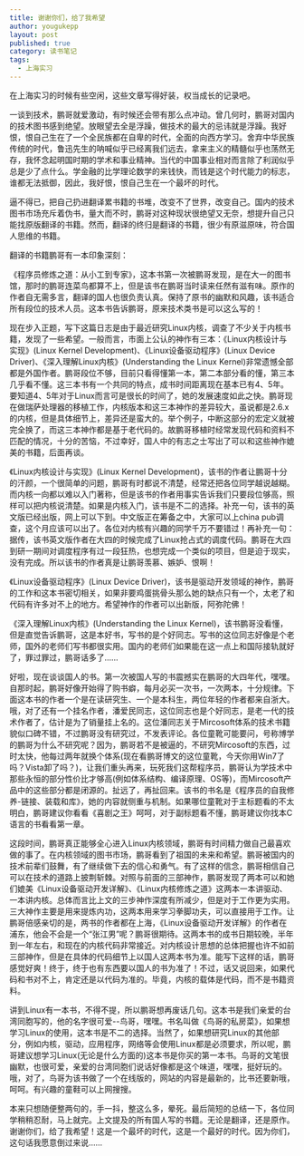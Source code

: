 ```yaml
---
title: 谢谢你们，给了我希望
author: yougukepp
layout: post
published: true
category: 读书笔记
tags:
  - 上海实习
---
```


在上海实习的时候有些空闲，这些文章写得好装，权当成长的记录吧。

<!--more-->

一谈到技术，鹏哥就爱激动，有时候还会带有那么点冲动。曾几何时，鹏哥对国内的技术图书感到绝望。放眼望去全是浮躁，做技术的最大的忌讳就是浮躁。我好恨，恨自己生在了一个全民族都在自卑的时代，全面的向西方学习。舍弃中华民族传统的时代，鲁迅先生的呐喊似乎已经离我们远去，拿来主义的精髓似乎也荡然无存，我怀念起明国时期的学术和事业精神。当代的中国事业相对而言除了利润似乎总是少了点什么。学金融的比学理论数学的来钱快，而钱是这个时代能力的标志，谁都无法抵御，因此，我好恨，恨自己生在一个最坏的时代。

逼不得已，把自己扔进翻译累书籍的书堆，改变不了世界，改变自己。国内的技术图书市场充斥着伪书，量大而不时，鹏哥对这种现状很绝望又无奈，想提升自己只能找原版翻译的书籍。然而，翻译的终归是翻译的书籍，很少有原滋原味，符合国人思维的书籍。    

翻译的书籍鹏哥有一本印象深刻：

《程序员修炼之道：从小工到专家》，这本书第一次被鹏哥发现，是在大一的图书馆，那时的鹏哥连菜鸟都算不上，但是该书在鹏哥当时读来任然有滋有味。原作的作者自无需多言，翻译的国人也很负责认真。保持了原书的幽默和风趣，该书适合所有段位的技术人员。这本书告诉鹏哥，原来技术类书是可以这么写的！

现在步入正题，写下这篇日志是由于最近研究Linux内核，调查了不少关于内核书籍，发现了一些希望。一般而言，市面上公认的神作有三本：《Linux内核设计与实现》(Linux Kernel Development)、《Linux设备驱动程序》(Linux Device Driver)、《深入理解Linux内核》(Understanding the Linux Kernel)非常遗憾全部都是外国作者。鹏哥段位不够，目前只看得懂第一本，第二本部分看的懂，第三本几乎看不懂。这三本书有一个共同的特点，成书时间距离现在基本已有4、5年。要知道4、5年对于Linux而言可是很长的时间了，她的发展速度如此之快。鹏哥现在做瑞萨处理器的移植工作，内核版本和这三本神作的差异较大，虽说都是2.6.x的内核，但是具体细节上，差异还是蛮大的。举个例子，中断这部分的宏定义就被完全换了，而这三本神作都是基于老代码的。故鹏哥移植时经常发现代码和资料不匹配的情况，十分的苦恼，不过幸好，国人中的有志之士写出了可以和这些神作媲美的书籍，后面再谈。

《Linux内核设计与实现》(Linux Kernel Development)，该书的作者让鹏哥十分的汗颜，一个很简单的问题，鹏哥有时都说不清楚，经常还把各位同学越说越糊。而内核一向都以难以入门著称，但是该书的作者用事实告诉我们只要段位够高，照样可以把内核说清楚。如果是内核入门，该书是不二的选择。补充一句，该书的英文版已经出版，网上可以下到。中文版正在筹备之中，大家可以上china pub调查，这个月应该可以出了。各位对内核有兴趣的同学千万不要错过！再补充一句：据传，该书英文版作者在大四的时候完成了Linux抢占式的调度代码。鹏哥在大四到研一期间对调度程序有过一段狂热，也想完成一个类似的项目，但是迫于现实，没有完成。所以该书的作者真是让鹏哥羡慕、嫉妒、恨啊！

《Linux设备驱动程序》(Linux Device Driver)，该书是驱动开发领域的神作，鹏哥的工作和这本书密切相关，如果非要鸡蛋挑骨头那么她的缺点只有一个，太老了和代码有许多对不上的地方。希望神作的作者可以出新版，阿弥陀佛！

《深入理解Linux内核》(Understanding the Linux Kernel)，该书鹏哥没看懂，但是直觉告诉鹏哥，这是本好书，写书的是个好同志。写书的这位同志好像是个老师，国外的老师们写书都很实用。国内的老师们如果能在这一点上和国际接轨就好了，罪过罪过，鹏哥话多了……

好啦，现在谈谈国人的书。第一次被国人写的书震撼实在鹏哥的大四年代，嘿嘿。自那时起，鹏哥好像开始得了购书癖，每月必买一次书，一次两本，十分规律。下面这本书的作者一个是在读研究生、一个是本科生，两位年轻的作者都来自浙大。哦，对了还有一个挂名作者，潘爱民同志，这位同志也是个好同志，是老一代的技术作者了，估计是为了销量挂上名的。这位潘同志关于Mircosoft体系的技术书籍貌似口碑不错，不过鹏哥没有研究过，不发表评论。各位童靴可能要问，号称博学的鹏哥为什么不研究呢？因为，鹏哥若不是被逼的，不研究Mircosoft的东西，过时太快，他每过两年就换个体系(现在看鹏哥博文的这位童靴，今天你用Win7了吗？Vista卸了吗？)，让我们重头再来，玩死我们这帮程序员，鹏哥认为学技术中那些永恒的部分性价比才够高(例如体系结构、编译原理、OS等)，而Mircosoft产品中的这些部分都是闭源的。扯远了，再扯回来。该书的书名是《程序员的自我修养-链接、装载和库》，她的内容就侧重与机制。如果哪位童靴对于主标题看的不太明白，鹏哥建议你看看《喜剧之王》呵呵，对于副标题看不懂，鹏哥建议你找本C语言的书看看第一章。

这段时间，鹏哥真正能够全心进入Linux内核领域，鹏哥有时间精力做自己最喜欢做的事了。在内核领域的图书市场，鹏哥看到了祖国的未来和希望。鹏哥被国内的技术前辈们鼓舞，有了继续做下去的信心和勇气。有了这样的信念，鹏哥相信自己可以在技术的道路上披荆斩棘。对照与前面的三部神作，鹏哥发现了两本可以和她们媲美《Linux设备驱动开发详解》、《Linux内核修炼之道》这两本一本讲驱动、一本讲内核。总体而言比上文的三步神作深度有所减少，但是对于工作更为实用。三大神作主要是用来提炼内功，这两本用来学习拳脚功夫，可以直接用于工作。让鹏哥倍感亲切的是，两书的作者都在上海，《Linux设备驱动开发详解》的作者在浦东，他会不会是一个“张江男”呢？鹏哥很期待。这两本书的成书日期较晚，半年到一年左右，和现在的内核代码非常接近。对内核设计思想的总体把握也许不如前三部神作，但是在具体的代码细节上以国人这两本书为准。能写下这样的话，鹏哥感觉好爽！终于，终于也有东西要以国人的书为准了！不过，话又说回来，如果代码和书对不上，肯定还是以代码为准的。毕竟，内核的载体是代码，而不是书籍资料。

讲到Linux有一本书，不得不提，所以鹏哥想再废话几句。这本书是我们亲爱的台湾同胞写的，他的名字很可爱--鸟哥，嘿嘿。书名叫做《鸟哥的私房菜》，如果想学习Linux的使用，这本书是不二的选择。当然了，如果想研究Linux的其他部分，例如内核，驱动，应用程序，网络等会使用Linux都是必须要求，所以呢，鹏哥建议想学习Linux(无论是什么方面的)这本书是你买的第一本书。鸟哥的文笔很幽默，也很可爱，亲爱的台湾同胞们说话好像都是这个味道，嘿嘿，挺好玩的。哦，对了，鸟哥为该书做了一个在线版的，网站的内容是最新的，比书还要新哦，呵呵。有兴趣的童鞋可以上网搜搜。

本来只想随便整两句的，手一抖，整这么多，晕死。最后简短的总结一下，各位同学稍稍忍耐，马上就完。上文提及的所有国人写的书籍。无论是翻译，还是原作。谢谢你们，给了我希望！这是一个最坏的时代，这是一个最好的时代。因为你们，这句话我愿意倒过来说……
